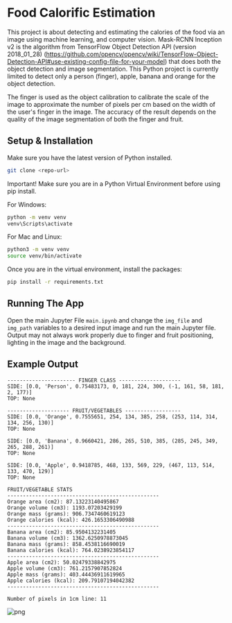 # Food Calorific Estimation
This project is about detecting and estimating the calories of the food via an image using machine learning, and computer vision. Mask-RCNN Inception v2 is the algorithm from TensorFlow Object Detection API (version 2018_01_28) (https://github.com/opencv/opencv/wiki/TensorFlow-Object-Detection-API#use-existing-config-file-for-your-model) that does both the object detection and image segmentation. 
This Python project is currently limited to detect only a person (finger), apple, banana and orange for the object detection.

The finger is used as the object calibration to calibrate the scale of the image to approximate the number of pixels per cm based on the width of the user's finger in the image. The accuracy of the result depends on the quality of the image segmentation of both the finger and fruit.

## Setup & Installation

Make sure you have the latest version of Python installed.

```bash
git clone <repo-url>
```

Important! Make sure you are in a Python Virtual Environment before using pip install.

For Windows:
```bash
python -m venv venv
venv\Scripts\activate
```

For Mac and Linux:
```bash
python3 -m venv venv
source venv/bin/activate
```

Once you are in the virtual environment, install the packages:
```bash
pip install -r requirements.txt
```

## Running The App

Open the main Jupyter File `main.ipynb` and change the `img_file` and `img_path` variables to a desired input image and run the main Jupyter file. Output may not always work properly due to finger and fruit positioning, lighting in the image and the background.

## Example Output

    ---------------------- FINGER CLASS --------------------
    SIDE: [0.0, 'Person', 0.75483173, 0, 181, 224, 300, (-1, 161, 58, 181, 2, 177)]
    TOP: None
    
    -------------------- FRUIT/VEGETABLES ------------------
    SIDE: [0.0, 'Orange', 0.7555651, 254, 134, 385, 258, (253, 114, 314, 134, 256, 130)]
    TOP: None
    
    SIDE: [0.0, 'Banana', 0.9660421, 286, 265, 510, 385, (285, 245, 349, 265, 288, 261)]
    TOP: None
    
    SIDE: [0.0, 'Apple', 0.9418785, 468, 133, 569, 229, (467, 113, 514, 133, 470, 129)]
    TOP: None
    
    FRUIT/VEGETABLE STATS
    -------------------------------------------------
    Orange area (cm2): 87.13223140495867
    Orange volume (cm3): 1193.07203429199
    Orange mass (grams): 906.7347460619123
    Orange calories (kcal): 426.1653306490988
    -------------------------------------------------
    Banana area (cm2): 85.9504132231405
    Banana volume (cm3): 1362.6250978873045
    Banana mass (grams): 858.4538116690019
    Banana calories (kcal): 764.0238923854117
    -------------------------------------------------
    Apple area (cm2): 50.02479338842975
    Apple volume (cm3): 761.2157907852824
    Apple mass (grams): 403.44436911619965
    Apple calories (kcal): 209.79107194042382
    -------------------------------------------------
    
    Number of pixels in 1cm line: 11
    


![png](output_3_1.png)

